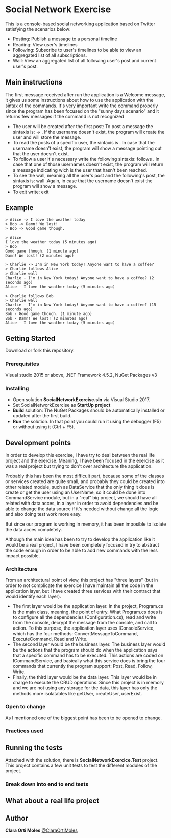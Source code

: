# Social Network Exercise 
 
This is a console-based social networking application based on Twitter satisfying the scenarios below:

  - Posting: Publish a message to a personal timeline
  - Reading: View user's timelines
  - Following: Subscribe to user's timelines to be able to view an aggregated list of all subscriptions.
  - Wall: View an aggregated list of all following user's post and current user's post.

## Main instructions

The first message received after run the application is a Welcome message, it gives us some instructions about how to use the application with the sintax of the commands. 
It's very important write the command properly since the program has been focused on the "sunny days scenario" and it returns few messages if the command is not recognized

* The user will be created after the first post: To post a message the sintaxis is: <username> -> <message>. If the username doesn't exist, the program will create the user and will store the message. 
* To read the posts of a specific user, the sintaxis is <username>. In case that the username doesn't exist, the program will show a message pointing out that the user doesn't exist.
* To follow a user it's necessary write the following sintaxis: <username1> follows <username2>. In case that one of those usernames doesn't exist, the program will return a message indicating wich is the user that hasn't been reached.
* To see the wall, meaning all the user's post and the following's post, the sintaxis is: <username> wall .Again, in case that the username doesn't exist the program will show a message. 
* To exit write: exit  

## Example 

    > Alice -> I love the weather today
    > Bob -> Damn! We lost!
    > Bob -> Good game though.
    
    > Alice 
    I love the weather today (5 minutes ago)
    > Bob
    Good game though. (1 minute ago)
    Damn! We lost! (2 minutes ago)
    
    > Charlie -> I'm in New York today! Anyone want to have a coffee?
    > Charlie follows Alice
    > Charlie wall
    Charlie - I'm in New York today! Anyone want to have a coffee? (2 seconds ago)
    Alice - I love the weather today (5 minutes ago)
    
    > Charlie follows Bob
    > Charlie wall
    Charlie - I'm in New York today! Anyone want to have a coffee? (15 seconds ago)
    Bob - Good game though. (1 minute ago)
    Bob - Damn! We lost! (2 minutes ago)
    Alice - I love the weather today (5 minutes ago)

## Getting Started

Download or fork this repository.

### Prerequisites

Visual studio 2015 or above, .NET Framework 4.5.2, NuGet Packages v3 

### Installing

* Open solution **SocialNetworkExercise.sln** via Visual Studio 2017.
* Set SocialNetworkExercise as **StartUp project**
* **Build** solution: The NuGet Packages should be automatically installed or updated after the first build. 
* **Run** the solution. In that point you could run it using the debugger (F5) or without using it (Ctrl + F5). 

## Development points

In order to develop this exercise, I have try to deal between the real life project and the exercise. Meaning, I have been focused in the exercise as it was a real project but trying to don't over architecture the application. 

Probably this has been the most difficult part, because some of the classes or services created are quite small, and probably they could be created into other related module, such as DataService that the only thing it does is create or get the user using an UserName, so it could be done into CommandService module, but in a "real" big project, we should have all related with data acces, in a layer in order to avoid dependencies and be able to change the data source if it's needed without change all the logic and also doing test work more easy. 

But since our program is working in memory, it has been imposible to isolate the data acces completely. 

Although the main idea has been to try to develop the application like it would be a real project, I have been completely focused in try to abstract the code enough in order to be able to add new commands with the less impact possible. 

### Architecture
From an architectural point of view, this project has "three layers" (but in order to not complicate the exercice I have maintain all the code in the application layer, but I have created three services with their contract that would identify each layer). 
* The first layer would be the application layer. In the project, Program.cs is the main class, meaning, the point of entry. What Program.cs does is to configure all the dependencies (Configuration.cs), read and write from the console, decrypt the message from the console, and call to action.
To this purpose, the application layer uses IConsoleService, which has the four methods: ConvertMessageToCommand, ExecuteCommand, Read and Write.
* The second layer would be the business layer. The business layer would be the actions that the program should do when the application says that a specific command has to be executed. This actions are coded on ICommandService, and basically what this service does is bring the four commands that currently the program support: Post, Read, Follow, Write. 
* Finally, the third layer would be the data layer. This layer would be in charge to execute the CRUD operations. Since this project is in memory and we are not using any storage for the data, this layer has only the methods more isolatables like getUser, createUser, userExist.  

### Open to change
As I mentioned one of the biggest point has been to be opened to change. 

### Practices used 

## Running the tests

Attached with the solution, there is **SocialNetworkExercice.Test** project. This project contains a few unit tests to test the different modules of the project. 

### Break down into end to end tests





## What about a real life project

## Author 

**Clara Orti Moles** 
[@ClaraOrtiMoles](https://twitter.com/ClaraOrtiMoles)


